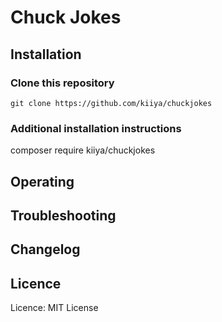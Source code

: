 # Chuck Jokes
## Installation
### Clone this repository
```
git clone https://github.com/kiiya/chuckjokes

```
### Additional installation instructions
composer require kiiya/chuckjokes

## Operating

## Troubleshooting
## Changelog
## Licence
Licence: MIT License
